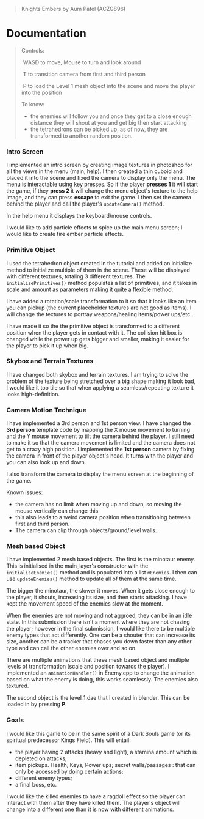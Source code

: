 > Knights Embers by Aum Patel (ACZG896)

# Documentation

> Controls:
>
> ​	WASD to move, Mouse to turn and look around
>
> ​	T to transition camera from first and third person
>
> ​	P to load the Level 1 mesh object into the scene and move the player into the position
>
> To know:
>
> - the enemies will follow you and once they get to a close enough distance they will shout at you and get big then start attacking
>- the tetrahedrons can be picked up, as of now, they are transformed to another random position.

### Intro Screen

I implemented an intro screen by creating image textures in photoshop for all the views in the menu (main, help). I then created a thin cuboid and placed it into the scene and fixed the camera to display only the menu. The menu is interactable using key presses. So if the player **presses 1** it will start the game, if they **press 2** it will change the menu object's texture to the help image, and they can press **escape** to exit the game. I then set the camera behind the player and call the player's ```updateCamera()``` method.

In the help menu it displays the keyboard/mouse controls.

I would like to add particle effects to spice up the main menu screen; I would like to create fire ember particle effects.

### Primitive Object

I used the tetrahedron object created in the tutorial and added an initialize method to initialize multiple of them in the scene. These will be displayed with different textures, totaling 3 different textures. The ```initializePrimitives()``` method populates a list of primitives, and it takes in scale and amount as parameters making it quite a flexible method.

I have added a rotation/scale transformation to it so that it looks like an item you can pickup (the current placeholder textures are not good as items). I will change the textures to portray weapons/healing items/power ups/etc..

I have made it so the the primitive object is transformed to a different position when the player gets in contact with it. The collision hit box is changed while the power up gets bigger and smaller, making it easier for the player to pick it up when big.

### Skybox and Terrain Textures

I have changed both skybox and terrain textures. I am trying to solve the problem of the texture being stretched over a big shape making it look bad, I would like it too tile so that when applying a seamless/repeating texture it looks high-definition.

### Camera Motion Technique

I have implemented a 3rd person and 1st person view. I have changed the **3rd person** template code by mapping the X mouse movement to turning and the Y mouse movement to tilt the camera behind the player. I still need to make it so that the camera movement is limited and the camera does not get to a crazy high position. I implemented the **1st person** camera by fixing the camera in  front of the player object's head. It turns with the player and you can also look up and down.

I also transform the camera to display the menu screen at the beginning of the game.

Known issues:

- the camera has no limit when moving up and down, so moving the mouse vertically can change this
- this also leads to a weird camera position when transitioning between first and third person.
- The camera can clip through objects/ground/level walls.

### Mesh based Object

I have implemented 2 mesh based objects. The first is the minotaur enemy. This is initialised in the main_layer's constructor with the ```initialiseEnemies()``` method and is populated into a list `mEnemies`. I then can use `updateEnemies()` method to update all of them at the same time.

The bigger the minotaur, the slower it moves. When it gets close enough to the player, it shouts, increasing its size, and then starts attacking. I have kept the movement speed of the enemies slow at the moment.

When the enemies are not moving and not aggroed, they can be in an idle state. In this submission there isn't a moment where they are not chasing the player; however in the final submission, I would like there to be multiple enemy types that act differently. One can be a shouter that can increase its size, another can be a tracker that chases you down faster than any other type and can call the other enemies over and so on.

There are multiple animations that these mesh based object and multiple levels of transformation (scale and position towards the player). I implemented an `animationHandler()` in Enemy.cpp to change the animation based on what the enemy is doing, this works seamlessly. The enemies also textured.

The second object is the level_1.dae that I created in blender. This can be loaded in by pressing **P**.

### Goals

I would like this game to be in the same spirit of a Dark Souls game (or its spiritual predecessor Kings Field). This will entail:
-  the player having 2 attacks (heavy and light), a stamina amount which is depleted on attacks;
- item pickups. Health, Keys, Power ups; secret walls/passages : that can only be accessed by doing certain actions;
- different enemy types;
- a final boss, etc.

I would like the killed enemies to have a ragdoll effect so the player can interact with them after they have killed them. The player's object will change into a different one than it is now with different animations.

 

